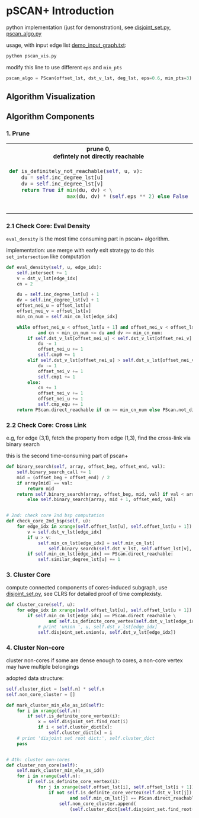 # pSCAN+ Introduction

python implementation (just for demonstration), see [disjoint_set.py](disjoint_set.py), [pscan_algo.py](pscan_algo.py)

usage, with input edge list [demo_input_graph.txt](demo_input_graph.txt):

```zsh
python pscan_vis.py
```

modify this line to use different `eps` and `min_pts`

```python
pscan_algo = PScan(offset_lst, dst_v_lst, deg_lst, eps=0.6, min_pts=3)
```
## Algorithm Visualization

## Algorithm Components

### 1. Prune

<table>
<tr>

<th>
prune 0, <br/> defintely not directly reachable
</th>
<th>
prune 1, <br/> defintely directly reachable
</th>
</tr>

<tr>
<td  valign="top">

```python
def is_definitely_not_reachable(self, u, v):
    du = self.inc_degree_lst[u]
    dv = self.inc_degree_lst[v]
    return True if min(du, dv) < \
                   max(du, dv) * (self.eps ** 2) else False
```
</td>

<td  valign="top">

```python
tmp = self.compute_cn_lower_bound(i, v)
if tmp <= 2:
    self.prune1 += 1
    self.min_cn_lst[j] = PScan.direct_reachable
else:
    self.min_cn_lst[j] = tmp
```

</td>

</pre>
</td>
</tr>
</table>

### 2.1 Check Core: Eval Density

`eval_density` is the most time consuming part in pscan+ algorithm.

implementation: use merge with early exit strategy to do this `set_intersection` like computation

```python
def eval_density(self, u, edge_idx):
    self.intersect += 1
    v = dst_v_lst[edge_idx]
    cn = 2

    du = self.inc_degree_lst[u] + 1
    dv = self.inc_degree_lst[v] + 1
    offset_nei_u = offset_lst[u]
    offset_nei_v = offset_lst[v]
    min_cn_num = self.min_cn_lst[edge_idx]

    while offset_nei_u < offset_lst[u + 1] and offset_nei_v < offset_lst[v + 1] \
            and cn < min_cn_num <= du and dv >= min_cn_num:
        if self.dst_v_lst[offset_nei_u] < self.dst_v_lst[offset_nei_v]:
            du -= 1
            offset_nei_u += 1
            self.cmp0 += 1
        elif self.dst_v_lst[offset_nei_u] > self.dst_v_lst[offset_nei_v]:
            dv -= 1
            offset_nei_v += 1
            self.cmp1 += 1
        else:
            cn += 1
            offset_nei_v += 1
            offset_nei_u += 1
            self.cmp_equ += 1
    return PScan.direct_reachable if cn >= min_cn_num else PScan.not_direct_reachable
```

### 2.2 Check Core: Cross Link

e.g, for edge (3,1), fetch the property from edge (1,3), find the cross-link via binary search

this is the second time-consuming part of pscan+

```python
def binary_search(self, array, offset_beg, offset_end, val):
    self.binary_search_call += 1
    mid = (offset_beg + offset_end) / 2
    if array[mid] == val:
        return mid
    return self.binary_search(array, offset_beg, mid, val) if val < array[mid] \
        else self.binary_search(array, mid + 1, offset_end, val)


# 2nd: check core 2nd bsp computation
def check_core_2nd_bsp(self, u):
    for edge_idx in xrange(self.offset_lst[u], self.offset_lst[u + 1]):
        v = self.dst_v_lst[edge_idx]
        if u > v:
            self.min_cn_lst[edge_idx] = self.min_cn_lst[
                self.binary_search(self.dst_v_lst, self.offset_lst[v], self.offset_lst[v + 1], u)]
        if self.min_cn_lst[edge_idx] == PScan.direct_reachable:
            self.similar_degree_lst[u] += 1
```

### 3. Cluster Core

compute connected components of cores-induced subgraph, use [disjoint_set.py](disjoint_set.py), 
see CLRS for detailed proof of time complexisty.

```python
def cluster_core(self, u):
    for edge_idx in xrange(self.offset_lst[u], self.offset_lst[u + 1]):
        if self.min_cn_lst[edge_idx] == PScan.direct_reachable \
                and self.is_definite_core_vertex(self.dst_v_lst[edge_idx]):
            # print 'union ', u, self.dst_v_lst[edge_idx]
            self.disjoint_set.union(u, self.dst_v_lst[edge_idx])
```

### 4. Cluster Non-core

cluster non-cores if some are dense enough to cores, a non-core vertex may have multiple belongings

adopted data structure:

```python
self.cluster_dict = [self.n] * self.n
self.non_core_cluster = []
```

```python
def mark_cluster_min_ele_as_id(self):
    for i in xrange(self.n):
        if self.is_definite_core_vertex(i):
            x = self.disjoint_set.find_root(i)
            if i < self.cluster_dict[x]:
                self.cluster_dict[x] = i
    # print 'disjoint set root dict:', self.cluster_dict
    pass


# 4th: cluster non-cores
def cluster_non_core(self):
    self.mark_cluster_min_ele_as_id()
    for i in xrange(self.n):
        if self.is_definite_core_vertex(i):
            for j in xrange(self.offset_lst[i], self.offset_lst[i + 1]):
                if not self.is_definite_core_vertex(self.dst_v_lst[j]) \
                        and self.min_cn_lst[j] == PScan.direct_reachable:
                    self.non_core_cluster.append(
                        (self.cluster_dict[self.disjoint_set.find_root(i)], self.dst_v_lst[j]))
```